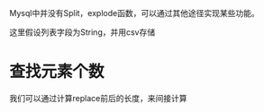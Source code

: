
Mysql中并没有Split，explode函数，可以通过其他途径实现某些功能。

这里假设列表字段为String，并用csv存储

# 查找元素个数

我们可以通过计算replace前后的长度，来间接计算

